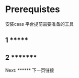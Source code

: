 # Prerequistes

安装caas 平台提前需要准备的工具

## 1 \*\*\*\*\*

## 2  \*\*\*\*\*\*\*





















Next:   \*\*\*\*\*\*  下一页链接

